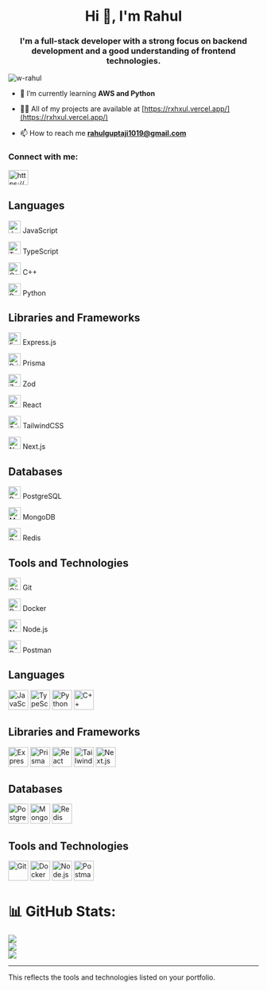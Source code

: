 
<h1 align="center">Hi 👋, I'm Rahul</h1>
<h3 align="center">I'm a full-stack developer with a strong focus on backend development and a good understanding of frontend technologies.</h3>

<p align="left"> <img src="https://komarev.com/ghpvc/?username=w-rahul&label=Profile%20views&color=0e75b6&style=flat" alt="w-rahul" /> </p>

- 🌱 I’m currently learning **AWS and Python**

- 👨‍💻 All of my projects are available at [https://rxhxul.vercel.app/](https://rxhxul.vercel.app/)

- 📫 How to reach me **rahulguptaji1019@gmail.com**

<h3 align="left">Connect with me:</h3>
<p align="left">
<a href="https://linkedin.com/in/https://www.linkedin.com/in/rahul-gupta-b9a003259/" target="blank"><img align="center" src="https://raw.githubusercontent.com/rahuldkjain/github-profile-readme-generator/master/src/images/icons/Social/linked-in-alt.svg" alt="https://www.linkedin.com/in/rahul-gupta-b9a003259/" height="30" width="40" /></a>
</p>

## Languages
<p>
  <img src="https://img.shields.io/badge/JavaScript-F7DF1E?style=flat-square&logo=javascript&logoColor=black" alt="JavaScript" height="25"/>
  <span>JavaScript</span>
</p>
<p>
  <img src="https://img.shields.io/badge/TypeScript-007ACC?style=flat-square&logo=typescript&logoColor=white" alt="TypeScript" height="25"/>
  <span>TypeScript</span>
</p>
<p>
  <img src="https://img.shields.io/badge/C++-00599C?style=flat-square&logo=cplusplus&logoColor=white" alt="C++" height="25"/>
  <span>C++</span>
</p>
<p>
  <img src="https://img.shields.io/badge/Python-3776AB?style=flat-square&logo=python&logoColor=white" alt="Python" height="25"/>
  <span>Python</span>
</p>

## Libraries and Frameworks
<p>
  <img src="https://img.shields.io/badge/Express.js-404D59?style=flat-square" alt="Express.js" height="25"/>
  <span>Express.js</span>
</p>
<p>
  <img src="https://img.shields.io/badge/Prisma-2D3748?style=flat-square&logo=prisma&logoColor=white" alt="Prisma" height="25"/>
  <span>Prisma</span>
</p>
<p>
  <img src="https://img.shields.io/badge/Zod-4A90E2?style=flat-square" alt="Zod" height="25"/>
  <span>Zod</span>
</p>
<p>
  <img src="https://img.shields.io/badge/React-20232A?style=flat-square&logo=react&logoColor=61DAFB" alt="React" height="25"/>
  <span>React</span>
</p>
<p>
  <img src="https://img.shields.io/badge/Tailwind_CSS-38B2AC?style=flat-square&logo=tailwind-css&logoColor=white" alt="TailwindCSS" height="25"/>
  <span>TailwindCSS</span>
</p>
<p>
  <img src="https://img.shields.io/badge/Next.js-000000?style=flat-square&logo=nextdotjs&logoColor=white" alt="Next.js" height="25"/>
  <span>Next.js</span>
</p>

## Databases
<p>
  <img src="https://img.shields.io/badge/PostgreSQL-316192?style=flat-square&logo=postgresql&logoColor=white" alt="PostgreSQL" height="25"/>
  <span>PostgreSQL</span>
</p>
<p>
  <img src="https://img.shields.io/badge/MongoDB-4EA94B?style=flat-square&logo=mongodb&logoColor=white" alt="MongoDB" height="25"/>
  <span>MongoDB</span>
</p>
<p>
  <img src="https://img.shields.io/badge/Redis-DC382D?style=flat-square&logo=redis&logoColor=white" alt="Redis" height="25"/>
  <span>Redis</span>
</p>

## Tools and Technologies
<p>
  <img src="https://img.shields.io/badge/Git-F05032?style=flat-square&logo=git&logoColor=white" alt="Git" height="25"/>
  <span>Git</span>
</p>
<p>
  <img src="https://img.shields.io/badge/Docker-2496ED?style=flat-square&logo=docker&logoColor=white" alt="Docker" height="25"/>
  <span>Docker</span>
</p>
<p>
  <img src="https://img.shields.io/badge/Node.js-43853D?style=flat-square&logo=nodedotjs&logoColor=white" alt="Node.js" height="25"/>
  <span>Node.js</span>
</p>
<p>
  <img src="https://img.shields.io/badge/Postman-FF6C37?style=flat-square&logo=postman&logoColor=white" alt="Postman" height="25"/>
  <span>Postman</span>
</p>


## Languages
<p>
  <img src="https://cdn.jsdelivr.net/gh/devicons/devicon/icons/javascript/javascript-original.svg" alt="JavaScript" width="40" height="40"/> 
  <img src="https://cdn.jsdelivr.net/gh/devicons/devicon/icons/typescript/typescript-original.svg" alt="TypeScript" width="40" height="40"/> 
  <img src="https://cdn.jsdelivr.net/gh/devicons/devicon/icons/python/python-original.svg" alt="Python" width="40" height="40"/>
  <img src="https://cdn.jsdelivr.net/gh/devicons/devicon/icons/cplusplus/cplusplus-original.svg" alt="C++" width="40" height="40"/>
</p>

## Libraries and Frameworks
<p>
  <img src="https://cdn.jsdelivr.net/gh/devicons/devicon/icons/express/express-original.svg" alt="Express.js" width="40" height="40"/> 
  <img src="https://cdn.jsdelivr.net/gh/devicons/devicon/icons/prisma/prisma-original.svg" alt="Prisma" width="40" height="40"/> 
  <img src="https://cdn.jsdelivr.net/gh/devicons/devicon/icons/react/react-original.svg" alt="React" width="40" height="40"/> 
  <img src="https://cdn.jsdelivr.net/gh/devicons/devicon/icons/tailwindcss/tailwindcss-plain.svg" alt="TailwindCSS" width="40" height="40"/> 
  <img src="https://cdn.jsdelivr.net/gh/devicons/devicon/icons/nextjs/nextjs-original.svg" alt="Next.js" width="40" height="40"/>
</p>

## Databases
<p>
  <img src="https://cdn.jsdelivr.net/gh/devicons/devicon/icons/postgresql/postgresql-original.svg" alt="PostgreSQL" width="40" height="40"/>
  <img src="https://cdn.jsdelivr.net/gh/devicons/devicon/icons/mongodb/mongodb-original.svg" alt="MongoDB" width="40" height="40"/>
  <img src="https://cdn.jsdelivr.net/gh/devicons/devicon/icons/redis/redis-original.svg" alt="Redis" width="40" height="40"/>
</p>

## Tools and Technologies
<p>
  <img src="https://cdn.jsdelivr.net/gh/devicons/devicon/icons/git/git-original.svg" alt="Git" width="40" height="40"/>
  <img src="https://cdn.jsdelivr.net/gh/devicons/devicon/icons/docker/docker-original.svg" alt="Docker" width="40" height="40"/>
  <img src="https://cdn.jsdelivr.net/gh/devicons/devicon/icons/nodejs/nodejs-original.svg" alt="Node.js" width="40" height="40"/> 
  <img src="https://cdn.jsdelivr.net/gh/devicons/devicon/icons/postman/postman-original.svg" alt="Postman" width="40" height="40"/> 
</p>


# 📊 GitHub Stats:
![](https://github-readme-stats.vercel.app/api?username=w-rahul&theme=dark&hide_border=false&include_all_commits=true&count_private=false)<br/>
![](https://github-readme-streak-stats.herokuapp.com/?user=w-rahul&theme=dark&hide_border=false)<br/>
![](https://github-readme-stats.vercel.app/api/top-langs/?username=w-rahul&theme=dark&hide_border=false&include_all_commits=true&count_private=false&layout=compact)

---

This reflects the tools and technologies listed on your portfolio.
